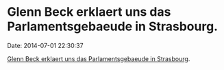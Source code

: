 Glenn Beck erklaert uns das Parlamentsgebaeude in Strasbourg.
=============================================================

Date: 2014-07-01 22:30:37

[Glenn Beck erklaert uns das Parlamentsgebaeude in
Strasbourg](http://mediamatters.org/video/2010/11/16/beck-compares-photo-of-eu-building-to-illustrat/173403).
